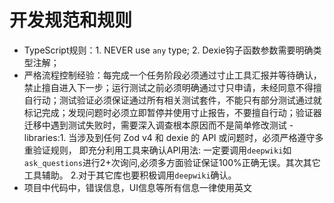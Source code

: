 # 开发规范和规则

- TypeScript规则：1. NEVER use `any` type; 2. Dexie钩子函数参数需要明确类型注解；
- 严格流程控制经验：每完成一个任务阶段必须通过寸止工具汇报并等待确认，禁止擅自进入下一步；运行测试之前必须明确通过寸只申请，未经同意不得擅自行动；测试验证必须保证通过所有相关测试套件，不能只有部分测试通过就标记完成；发现问题时必须立即暂停并使用寸止报告，不要擅自行动；验证器迁移中遇到测试失败时，需要深入调查根本原因而不是简单修改测试
  -libraries:1. 当涉及到任何 Zod v4 和 dexie 的 API 或问题时，必须严格遵守多重验证规则， 即充分利用工具来确认API用法: 一定要调用`deepwiki`如`ask_questions`进行2+次询问,必须多方面验证保证100%正确无误。其次其它工具辅助。 2.对于其它库也要积极调用`deepwiki`确认。
- 项目中代码中，错误信息，UI信息等所有信息一律使用英文
